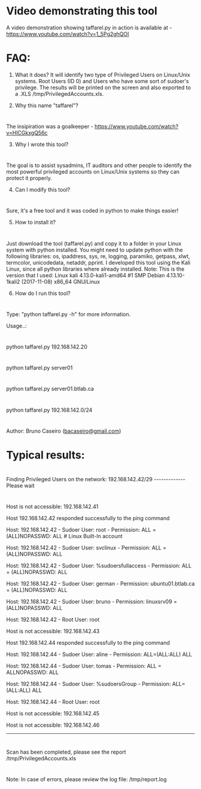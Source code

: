  
# Video demonstrating this tool
A video demonstration showing taffarel.py in action is available at - https://www.youtube.com/watch?v=1_5Pg2ghQOI


# FAQ:

1) What it does?
It will identify two type of Privileged Users on Linux/Unix systems. Root Users (ID 0) and Users who have some sort of sudoer's privilege. The results will be printed on the screen and also exported to a .XLS /tmp/PrivilegedAccounts.xls.

2) Why this name "taffarel"? 
#
The insipiration was a goalkeeper - https://www.youtube.com/watch?v=HlCGkxgQ56c
 
3) Why I wrote this tool?
#
The goal is to assist sysadmins, IT auditors and other people to identify the most powerful privileged accounts on Linux/Unix systems so they can protect it properly.

4) Can I modify this tool?
#
Sure, it's a free tool and it was coded in python to make things easier!

5) How to install it?
#
Just download the tool (taffarel.py) and copy it to a folder in your Linux system with python installed. You might need to update python with the following libraries: os, ipaddress, sys, re, logging, paramiko, getpass, xlwt, termcolor, unicodedata, netaddr, pprint.
I developed this tool using the Kali Linux, since all python libraries where already installed.
Note: This is the version that I used: Linux kali 4.13.0-kali1-amd64 #1 SMP Debian 4.13.10-1kali2 (2017-11-08) x86_64 GNU/Linux

6) How do I run this tool?
#
Type: "python taffarel.py -h" for more information.

Usage..: 
#
python taffarel.py 192.168.142.20 
#
python taffarel.py server01
#
python taffarel.py server01.btlab.ca
#
python taffarel.py 192.168.142.0/24
#
Author: Bruno Caseiro (bacaseiro@gmail.com) 

#
# Typical results:

#  
Finding Privileged Users on the network: 192.168.142.42/29 -------------       Please wait     
# 
 
Host is not accessible: 192.168.142.41

Host 192.168.142.42 responded successfully to the ping command

Host: 192.168.142.42 - Sudoer User: root - Permission: ALL = (ALL)NOPASSWD: ALL  # Linux Built-In account

Host: 192.168.142.42 - Sudoer User: svclinux - Permission: ALL = (ALL)NOPASSWD: ALL  

Host: 192.168.142.42 - Sudoer User: %sudoersfullaccess - Permission: ALL = (ALL)NOPASSWD: ALL 

Host: 192.168.142.42 - Sudoer User: german - Permission: ubuntu01.btlab.ca = (ALL)NOPASSWD: ALL

Host: 192.168.142.42 - Sudoer User: bruno - Permission: linuxsrv09 = (ALL)NOPASSWD: ALL

Host: 192.168.142.42 - Root User: root

Host is not accessible: 192.168.142.43

Host 192.168.142.44 responded successfully to the ping command

Host: 192.168.142.44 - Sudoer User: aline - Permission: ALL=(ALL:ALL) ALL

Host: 192.168.142.44 - Sudoer User: tomas - Permission: ALL = ALLNOPASSWD: ALL

Host: 192.168.142.44 - Sudoer User: %sudoersGroup - Permission: ALL=(ALL:ALL) ALL

Host: 192.168.142.44 - Root User: root

Host is not accessible: 192.168.142.45

Host is not accessible: 192.168.142.46
 
----------------------------------------------------------------------------------------------------
#
Scan has been completed, please see the report /tmp/PrivilegedAccounts.xls                          
#
Note: In case of errors, please review the log file: /tmp/report.log                                


